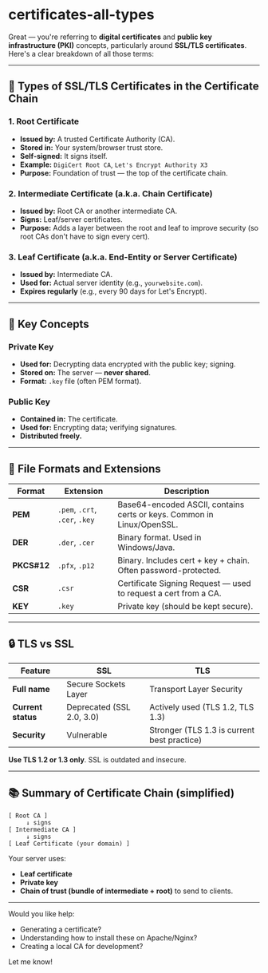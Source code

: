 # certificates-all-types
Great — you're referring to **digital certificates** and **public key infrastructure (PKI)** concepts, particularly around **SSL/TLS certificates**. Here's a clear breakdown of all those terms:

---

## 🔐 **Types of SSL/TLS Certificates in the Certificate Chain**

### 1. **Root Certificate**

* **Issued by:** A trusted Certificate Authority (CA).
* **Stored in:** Your system/browser trust store.
* **Self-signed:** It signs itself.
* **Example:** `DigiCert Root CA`, `Let's Encrypt Authority X3`
* **Purpose:** Foundation of trust — the top of the certificate chain.

### 2. **Intermediate Certificate (a.k.a. Chain Certificate)**

* **Issued by:** Root CA or another intermediate CA.
* **Signs:** Leaf/server certificates.
* **Purpose:** Adds a layer between the root and leaf to improve security (so root CAs don't have to sign every cert).

### 3. **Leaf Certificate (a.k.a. End-Entity or Server Certificate)**

* **Issued by:** Intermediate CA.
* **Used for:** Actual server identity (e.g., `yourwebsite.com`).
* **Expires regularly** (e.g., every 90 days for Let's Encrypt).

---

## 🔑 **Key Concepts**

### **Private Key**

* **Used for:** Decrypting data encrypted with the public key; signing.
* **Stored on:** The server — **never shared**.
* **Format:** `.key` file (often PEM format).

### **Public Key**

* **Contained in:** The certificate.
* **Used for:** Encrypting data; verifying signatures.
* **Distributed freely.**

---

## 📄 **File Formats and Extensions**

| Format      | Extension                      | Description                                                            |
| ----------- | ------------------------------ | ---------------------------------------------------------------------- |
| **PEM**     | `.pem`, `.crt`, `.cer`, `.key` | Base64-encoded ASCII, contains certs or keys. Common in Linux/OpenSSL. |
| **DER**     | `.der`, `.cer`                 | Binary format. Used in Windows/Java.                                   |
| **PKCS#12** | `.pfx`, `.p12`                 | Binary. Includes cert + key + chain. Often password-protected.         |
| **CSR**     | `.csr`                         | Certificate Signing Request — used to request a cert from a CA.        |
| **KEY**     | `.key`                         | Private key (should be kept secure).                                   |

---

## 🔒 **TLS vs SSL**

| Feature            | SSL                       | TLS                                         |
| ------------------ | ------------------------- | ------------------------------------------- |
| **Full name**      | Secure Sockets Layer      | Transport Layer Security                    |
| **Current status** | Deprecated (SSL 2.0, 3.0) | Actively used (TLS 1.2, TLS 1.3)            |
| **Security**       | Vulnerable                | Stronger (TLS 1.3 is current best practice) |

**Use TLS 1.2 or 1.3 only**. SSL is outdated and insecure.

---

## 📚 **Summary of Certificate Chain (simplified)**

```text
[ Root CA ]
     ↓ signs
[ Intermediate CA ]
     ↓ signs
[ Leaf Certificate (your domain) ]
```

Your server uses:

* **Leaf certificate**
* **Private key**
* **Chain of trust (bundle of intermediate + root)** to send to clients.

---

Would you like help:

* Generating a certificate?
* Understanding how to install these on Apache/Nginx?
* Creating a local CA for development?

Let me know!
